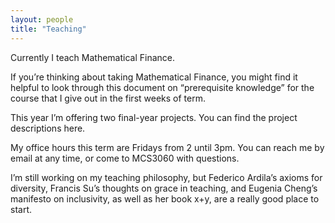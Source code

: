 ```yaml
---
layout: people
title: "Teaching"
---
```


Currently I teach Mathematical Finance.

If you’re thinking about taking Mathematical Finance, you might find it helpful to look through this document on “prerequisite knowledge” for the course that I give out in the first weeks of term.

This year I’m offering two final-year projects. You can find the project descriptions here.

My office hours this term are Fridays from 2 until 3pm. You can reach me by email at any time, or come to MCS3060 with questions.

I’m still working on my teaching philosophy, but Federico Ardila’s axioms for diversity, Francis Su’s thoughts on grace in teaching, and Eugenia Cheng’s manifesto on inclusivity, as well as her book x+y, are a really good place to start.
